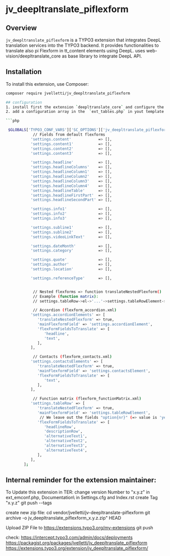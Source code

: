 # jv_deepltranslate_piflexform

## Overview
`jv_deepltranslate_piflexform` is a TYPO3 extension that integrates DeepL translation services into the TYPO3 backend. 
It provides functionalities to translate also pi Flexform in tt_content elements using DeepL.
uses web-vision/deepltranslate_core as base library to integrate DeepL API.

## Installation
To install this extension, use Composer:
```bash
composer require jvelletti/jv_deepltranslate_piflexform

## configuration
1. install first the extension `deepltranslate_core` and configure the API key if not done
2. add a configuration array in the  `ext_tables.php` in yout template extension  to configure the extension

```php

 $GLOBALS['TYPO3_CONF_VARS']['SC_OPTIONS']['jv_deepltranslate_piflexform']['fieldsToTranslate'] = [
            // Fields from default flexforms
           'settings.content'            => [],
           'settings.content1'           => [],
           'settings.content2'           => [],
           'settings.content3'           => [],

           'settings.headline'           => [],
           'settings.headlineColumns'    => [],
           'settings.headlineColumn1'    => [],
           'settings.headlineColumn2'    => [],
           'settings.headlineColumn3'    => [],
           'settings.headlineColumn4'    => [],
           'settings.headlineTable'      => [],
           'settings.headlineFirstPart'  => [],
           'settings.headlineSecondPart' => [],

           'settings.info1'              => [],
           'settings.info2'              => [],
           'settings.info3'              => [],

           'settings.subline1'           => [],
           'settings.subline2'           => [],
           'settings.videoLinkText'      => [],

           'settings.dateMonth'          => [],
           'settings.category'           => [],

           'settings.quote'              => [],
           'settings.author'             => [],
           'settings.location'           => [],

           'settings.referenceType'      => [],


            // Nested flexforms => function translateNestedFlexform()
            // Example (function matrix):
            // settings.tableRow->el->'...'->settings.tableRowElement->'el'->flexFormFieldsToTranslate

            // Accordion (flexform_accordion.xml)
           'settings.accordionElements' => [
              'translateNestedFlexform' => true,
              'mainFlexformField' => 'settings.accordionElement',
              'flexFormFieldsToTranslate' => [
                 'headline',
                 'text',
              ],
           ],

            // Contacts (flexform_contacts.xml)
           'settings.contactsElements' => [
              'translateNestedFlexform' => true,
              'mainFlexformField' => 'settings.contactsElement',
              'flexFormFieldsToTranslate' => [
                 'text',
              ],
           ],

            // Function matrix (flexform_functionMatrix.xml)
           'settings.tableRow' => [
              'translateNestedFlexform' => true,
              'mainFlexformField' => 'settings.tableRowElement',
               // We leave out the fields "option{nr}" (=> value is 'yes'/'no')
              'flexFormFieldsToTranslate' => [
                 'headlineRow',
                 'descriptionRow',
                 'alternativeText1',
                 'alternativeText2',
                 'alternativeText3',
                 'alternativeText4',
              ],
           ],
        ];

``` 



## Internal reminder for the extension maintainer: 
To Update this extension in TER: 
change version Number to "x.y.z" in ext_emconf.php, Documentation\ in Settings.cfg and Index.rst
create Tag "x.y.z"
git push --tags

create new zip file:
cd vendor/jvelletti/jv-deepltranslate-piflexform
git archive -o jv_deepltranslate_piflexform_x.y.z.zip" HEAD

Upload ZIP File to https://extensions.typo3.org/my-extensions
git push

check:
https://intercept.typo3.com/admin/docs/deployments
https://packagist.org/packages/jvelletti/jv_deepltranslate_piflexform
https://extensions.typo3.org/extension/jv_deepltranslate_piflexform/

